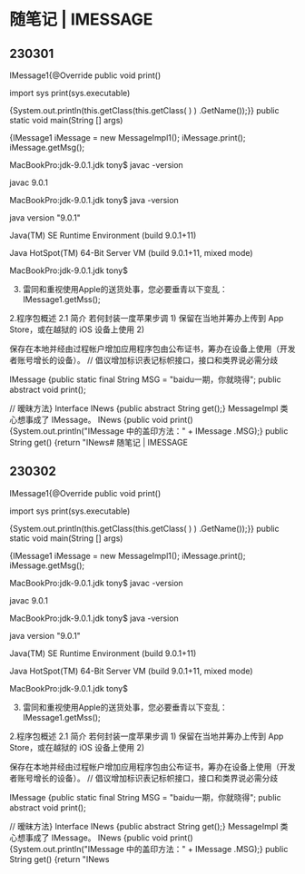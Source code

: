 # 随笔记 | IMESSAGE

## 230301

IMessage1{@Override public void print()

import sys
print(sys.executable)

{System.out.println(this.getClass(this.getClass( ) ) .GetName());}} public static void main(String [] args) 

{IMessage1 iMessage = new MessageImpl1(); iMessage.print(); iMessage.getMsg();

MacBookPro:jdk-9.0.1.jdk tony$ javac -version

javac 9.0.1

MacBookPro:jdk-9.0.1.jdk tony$ java -version

java version "9.0.1"

Java(TM) SE Runtime Environment (build 9.0.1+11)

Java HotSpot(TM) 64-Bit Server VM (build 9.0.1+11, mixed mode)

MacBookPro:jdk-9.0.1.jdk tony$

3. 雷同和重视使用Apple的送货处事，您必要垂青以下变乱：IMessage1.getMss(); 

2.程序包概述 2.1 简介 若何封装一度苹果步调 1) 保留在当地并筹办上传到 App Store，或在越狱的 iOS 设备上使用 2)

 保存在本地并经由过程帐户增加应用程序包由公布证书，筹办在设备上使用（开发者账号增长的设备）。 // 倡议增加标识表记标帜接口，接口和类界说必需分歧 

IMessage {public static final String MSG = "baidu一期，你就晓得"; public abstract void print(); 

// 暧昧方法} Interface INews {public abstract String get();} MessageImpl 类心想事成了 IMessage。 INews {public void print() {System.out.println("IMessage 中的盖印方法：" + IMessage .MSG);} public String get() {return "INews# 随笔记 | IMESSAGE

## 230302

IMessage1{@Override public void print()

import sys
print(sys.executable)

{System.out.println(this.getClass(this.getClass( ) ) .GetName());}} public static void main(String [] args) 

{IMessage1 iMessage = new MessageImpl1(); iMessage.print(); iMessage.getMsg();

MacBookPro:jdk-9.0.1.jdk tony$ javac -version

javac 9.0.1

MacBookPro:jdk-9.0.1.jdk tony$ java -version

java version "9.0.1"

Java(TM) SE Runtime Environment (build 9.0.1+11)

Java HotSpot(TM) 64-Bit Server VM (build 9.0.1+11, mixed mode)

MacBookPro:jdk-9.0.1.jdk tony$

3. 雷同和重视使用Apple的送货处事，您必要垂青以下变乱：IMessage1.getMss(); 

2.程序包概述 2.1 简介 若何封装一度苹果步调 1) 保留在当地并筹办上传到 App Store，或在越狱的 iOS 设备上使用 2)

 保存在本地并经由过程帐户增加应用程序包由公布证书，筹办在设备上使用（开发者账号增长的设备）。 // 倡议增加标识表记标帜接口，接口和类界说必需分歧 

IMessage {public static final String MSG = "baidu一期，你就晓得"; public abstract void print(); 

// 暧昧方法} Interface INews {public abstract String get();} MessageImpl 类心想事成了 IMessage。 INews {public void print() {System.out.println("IMessage 中的盖印方法：" + IMessage .MSG);} public String get() {return "INews